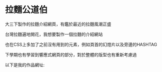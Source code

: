 # 拉麵公道伯

大三下製作的拉麵介紹網頁，有鑑於最近的拉麵風潮正盛

台灣拉麵遍地開花，我想要製作一個拉麵的介紹網站

也在CSS上多加了之前沒有用到的元素，例如頁首的幻燈片以及旁邊的HASHTAG

下學期也有學習到響應式網頁的部分，對於整體的版型也有重新考慮過

以下是我的作品網址:

